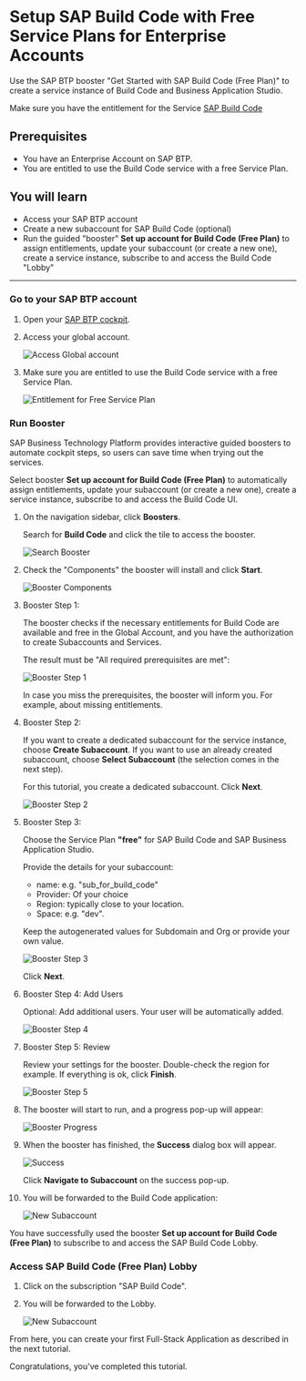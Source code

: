 # Setup SAP Build Code with Free Service Plans for Enterprise Accounts

<!-- description --> Use the SAP BTP booster "Get Started with SAP Build Code (Free Plan)" to create a service instance of Build Code and Business Application Studio.

Make sure you have the entitlement for the Service [SAP Build Code](https://discovery-center.cloud.sap/serviceCatalog/sap-build-code?region=all&service_plan=standard&commercialModel=cloud)



## Prerequisites
- You have an Enterprise Account on SAP BTP.  
- You are entitled to use the Build Code service with a free Service Plan.


## You will learn
  - Access your SAP BTP account
  - Create a new subaccount for SAP Build Code (optional)
  - Run the guided "booster" **Set up account for Build Code (Free Plan)** to assign entitlements, update your subaccount (or create a new one), create a service instance, subscribe to and access the Build Code "Lobby"

---

### Go to your SAP BTP account


1. Open your [SAP BTP cockpit](https://emea.cockpit.btp.cloud.sap/cockpit).

2. Access your global account.

   ![Access Global account](images/00_bc_free_ga.png)

3. Make sure you are entitled to use the Build Code service with a free Service Plan.

    ![Entitlement for Free Service Plan](images/00_bc_free_entitlement.png)


### Run Booster


SAP Business Technology Platform provides interactive guided boosters to automate cockpit steps, so users can save time when trying out the services.

Select booster **Set up account for Build Code (Free Plan)** to automatically assign entitlements, update your subaccount (or create a new one), create a service instance, subscribe to and access the Build Code UI.

1. On the navigation sidebar, click **Boosters**.

    Search for **Build Code** and click the tile to access the booster.

    ![Search Booster](images/01_bc_boosters.png)

2. Check the "Components" the booster will install and click **Start**.

    ![Booster Components](images/01_bc_booster_components.png)

3. Booster Step 1: 

    The booster checks if the necessary entitlements for Build Code are available and free in the Global Account, and you have the authorization to create Subaccounts and Services. 

    The result must be "All required prerequisites are met":

    ![Booster Step 1](images/02_freebooster_step1_passed.png)

    In case you miss the prerequisites, the booster will inform you. For example, about missing entitlements.

    


4. Booster Step 2: 

    If you want to create a dedicated subaccount for the service instance, choose **Create Subaccount**. If you want to use an already created subaccount, choose **Select Subaccount** (the selection comes in the next step). 
   
    For this tutorial, you create a dedicated subaccount. Click **Next**.

    ![Booster Step 2](images/02_freebooster_step2.png)



5. Booster Step 3:

    Choose the Service Plan **"free"** for SAP Build Code and SAP Business Application Studio.

    Provide the details for your subaccount:

    - name: e.g. "sub_for_build_code"
    - Provider: Of your choice
    - Region: typically close to your location.
    - Space: e.g. "dev".

    Keep the autogenerated values for Subdomain and Org or provide your own value.

    ![Booster Step 3](images/04_freebooster_step3.png)

    Click **Next**.

6. Booster Step 4: Add Users

    Optional: Add additional users. Your user will be automatically added.

    ![Booster Step 4](images/05_freebooster_step4.png)

7. Booster Step 5: Review

    Review your settings for the booster. Double-check the region for example. If everything is ok, click **Finish**.

   

    ![Booster Step 5](images/06_freebooster_step5.png)


8.  The booster will start to run, and a progress pop-up will appear:

    ![Booster Progress](images/07_freebooster_progress.png)


9. When the booster has finished, the **Success** dialog box will appear.

    ![Success](images/08_freebooster_navigate.png)

    Click **Navigate to Subaccount** on the success pop-up.
 
10. You will be forwarded to the Build Code application:
   
     ![New Subaccount](images/09_freebooster_subs.png)


You have successfully used the booster **Set up account for Build Code (Free Plan)** to subscribe to and access the SAP Build Code Lobby.






### Access SAP Build Code (Free Plan) Lobby

1. Click on the subscription "SAP Build Code".

2. You will be forwarded to the Lobby.

    ![New Subaccount](images/11_free_bc_lobby.png)

From here, you can create your first Full-Stack Application as described in the next tutorial.


Congratulations, you've completed this tutorial.
